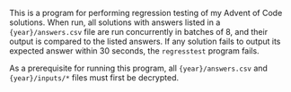 This is a program for performing regression testing of my Advent of Code
solutions.  When run, all solutions with answers listed in a
`{year}/answers.csv` file are run concurrently in batches of 8, and their
output is compared to the listed answers.  If any solution fails to output its
expected answer within 30 seconds, the `regresstest` program fails.

As a prerequisite for running this program, all `{year}/answers.csv` and
`{year}/inputs/*` files must first be decrypted.
